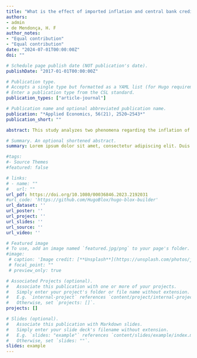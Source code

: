 ```yaml
---
title: "What is the effect of imported inflation and central bank credibility on the poor and rich?"
authors:
- admin
- de Mendonça, H. F
author_notes:
- "Equal contribution"
- "Equal contribution"
date: "2024-07-01T00:00:00Z"
doi: ""

# Schedule page publish date (NOT publication's date).
publishDate: "2017-01-01T00:00:00Z"

# Publication type.
# Accepts a single type but formatted as a YAML list (for Hugo requirements).
# Enter a publication type from the CSL standard.
publication_types: ["article-journal"]

# Publication name and optional abbreviated publication name.
publication: "*Applied Economics, 56(21), 2520–2543*"
publication_short: ""

abstract: This study analyzes two phenomena regarding the inflation of the poor and rich. Firstly, considering that imported inflation is a source of inflation, we investigate whether the harmful effect of imported inflation is higher for the poor than the rich. Secondly, assuming that central bank credibility helps keep inflation under control and that the poor are more susceptible to the damaging effect of the inflation tax, we evaluate whether the credibility is more beneficial to the poor. Based on data from the Brazilian economy, the findings indicate a higher effect of imported inflation on food inflation and poor households. In contrast, central bank credibility effectively reduces inflation for the poor.

# Summary. An optional shortened abstract.
summary: Lorem ipsum dolor sit amet, consectetur adipiscing elit. Duis posuere tellus ac convallis placerat. Proin tincidunt magna sed ex sollicitudin condimentum.

#tags:
#- Source Themes
#featured: false

# links:
# - name: ""
#   url: ""
url_pdf: https://doi.org/10.1080/00036846.2023.2192031
#url_code: 'https://github.com/HugoBlox/hugo-blox-builder'
url_dataset: ''
url_poster: ''
url_project: ''
url_slides: ''
url_source: ''
url_video: ''

# Featured image
# To use, add an image named `featured.jpg/png` to your page's folder. 
#image:
 # caption: 'Image credit: [**Unsplash**](https://unsplash.com/photos/jdD8gXaTZsc)'
 # focal_point: ""
 # preview_only: true

# Associated Projects (optional).
#   Associate this publication with one or more of your projects.
#   Simply enter your project's folder or file name without extension.
#   E.g. `internal-project` references `content/project/internal-project/index.md`.
#   Otherwise, set `projects: []`.
projects: []

# Slides (optional).
#   Associate this publication with Markdown slides.
#   Simply enter your slide deck's filename without extension.
#   E.g. `slides: "example"` references `content/slides/example/index.md`.
#   Otherwise, set `slides: ""`.
slides: example
---
```


